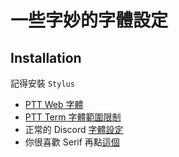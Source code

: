 # 一些字妙的字體設定

## Installation

記得安裝 `Stylus`
- [PTT Web 字體](https://raw.githubusercontent.com/Typas/usercss-stylus/master/ptt-web-fonts.user.css)
- [PTT Term 字體範圍限制](https://raw.githubusercontent.com/Typas/usercss-stylus/master/ptt-term-fonts.user.css)
- 正常的 Discord [字體設定](https://raw.githubusercontent.com/Typas/usercss-stylus/master/discord-fonts.user.css)
- 你很喜歡 Serif 再點[這個](https://raw.githubusercontent.com/Typas/usercss-stylus/master/discord-serif-fonts.user.css)
